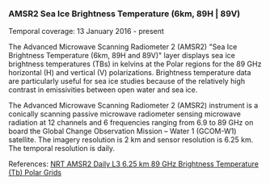 ### AMSR2 Sea Ice Brightness Temperature (6km, 89H | 89V)
Temporal coverage: 13 January 2016 - present

The Advanced Microwave Scanning Radiometer 2 (AMSR2) "Sea Ice Brightness Temperature (6km, 89H and 89V)" layer displays sea ice brightness temperatures (TBs) in kelvins at the Polar regions for the 89 GHz horizontal (H) and vertical (V) polarizations. Brightness temperature data are particularly useful for sea ice studies because of the relatively high contrast in emissivities between open water and sea ice.

The Advanced Microwave Scanning Radiometer 2 (AMSR2) instrument is a conically scanning passive microwave radiometer sensing microwave radiation at 12 channels and 6 frequencies ranging from 6.9 to 89 GHz on board the Global Change Observation Mission – Water 1 (GCOM-W1) satellite. The imagery resolution is 2 km and sensor resolution is 6.25 km. The temporal resolution is daily.

References: [NRT AMSR2 Daily L3 6.25 km 89 GHz Brightness Temperature (Tb) Polar Grids](https://ghrc.nsstc.nasa.gov/hydro/details/A2_SI6_NRT)
